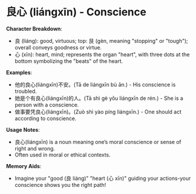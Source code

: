 # **良心 (liángxīn) - Conscience**

**Character Breakdown**:  
- 良 (liáng): good, virtuous; top: 艮 (gèn, meaning "stopping" or "tough"); overall conveys goodness or virtue.  
- 心 (xīn): heart, mind; represents the organ "heart", with three dots at the bottom symbolizing the "beats" of the heart.

**Examples**:  
- 他的良心(liángxīn)不安。(Tā de liángxīn bù ān.) - His conscience is troubled.  
- 她是个有良心(liángxīn)的人。(Tā shì gè yǒu liángxīn de rén.) - She is a person with a conscience.  
- 做事要凭良心(liángxīn)。(Zuò shì yào píng liángxīn.) - One should act according to conscience.

**Usage Notes**:  
- 良心(liángxīn) is a noun meaning one’s moral conscience or sense of right and wrong.  
- Often used in moral or ethical contexts.

**Memory Aids**:  
- Imagine your "good (良 liáng)" "heart (心 xīn)" guiding your actions-your conscience shows you the right path!